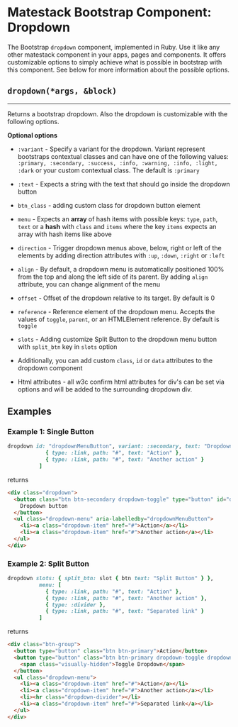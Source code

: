 # Matestack Bootstrap Component: Dropdown

The Bootstrap `dropdown` component, implemented in Ruby. Use it like any other matestack component in your apps, pages and components. It offers customizable options to simply achieve what is possible in bootstrap with this component. See below for more information about the possible options.

## `dropdown(*args, &block)`
----

Returns a bootstrap dropdown. Also the dropdown is customizable with the following options. 

**Optional options**

* `:variant` - Specify a variant for the dropdown. Variant represent bootstraps contextual classes and can have one of the following values: `:primary, :secondary, :success, :info, :warning, :info, :light, :dark` or your custom contextual class. The default is `:primary`

* `:text` - Expects a string with the text that should go inside the dropdown button
* `btn_class` - adding custom class for dropdown button element
* `menu` - Expects an **array** of hash items with possible keys: `type`, `path`, `text` or a **hash** with `class` and `items` where the key `items` expects an array with hash items like above

* `direction` - Trigger dropdown menus above, below, right or left of the elements by adding direction attributes with `:up`, `:down`, `:right` or `:left`
* `align` - By default, a dropdown menu is automatically positioned 100% from the top and along the left side of its parent. By adding `align` attribute, you can change alignment of the menu
* `offset` - Offset of the dropdown relative to its target. By default is 0
* `reference` - Reference element of the dropdown menu. Accepts the values of `toggle`, `parent`, or an HTMLElement reference. By default is `toggle`

* `slots` - Adding customize Split Button to the dropdown menu button with `split_btn` key in `slots` option

* Additionally, you can add custom `class`, `id` or `data` attributes to the dropdown component

* Html attributes - all w3c confirm html attributes for div's can be set via options and will be added to the surrounding dropdown div.

## Examples

### Example 1: Single Button 

```ruby
dropdown id: "dropdownMenuButton", variant: :secondary, text: "Dropdown button", menu: [
            { type: :link, path: "#", text: "Action" },
            { type: :link, path: "#", text: "Another action" }
          ]
```
returns

```html
<div class="dropdown">
  <button class="btn btn-secondary dropdown-toggle" type="button" id="dropdownMenuButton" data-toggle="dropdown" aria-expanded="false">
    Dropdown button
  </button>
  <ul class="dropdown-menu" aria-labelledby="dropdownMenuButton">
    <li><a class="dropdown-item" href="#">Action</a></li>
    <li><a class="dropdown-item" href="#">Another action</a></li>
  </ul>
</div>
```

### Example 2: Split Button 

```ruby
dropdown slots: { split_btn: slot { btn text: "Split Button" } }, 
          menu: [
            { type: :link, path: "#", text: "Action" },
            { type: :link, path: "#", text: "Another action" },
            { type: :divider },
            { type: :link, path: "#", text: "Separated link" }
          ]
```
returns

```html
<div class="btn-group">
  <button type="button" class="btn btn-primary">Action</button>
  <button type="button" class="btn btn-primary dropdown-toggle dropdown-toggle-split" data-toggle="dropdown" aria-expanded="false">
    <span class="visually-hidden">Toggle Dropdown</span>
  </button>
  <ul class="dropdown-menu">
    <li><a class="dropdown-item" href="#">Action</a></li>
    <li><a class="dropdown-item" href="#">Another action</a></li>
    <li><hr class="dropdown-divider"></li>
    <li><a class="dropdown-item" href="#">Separated link</a></li>
  </ul>
</div>
```